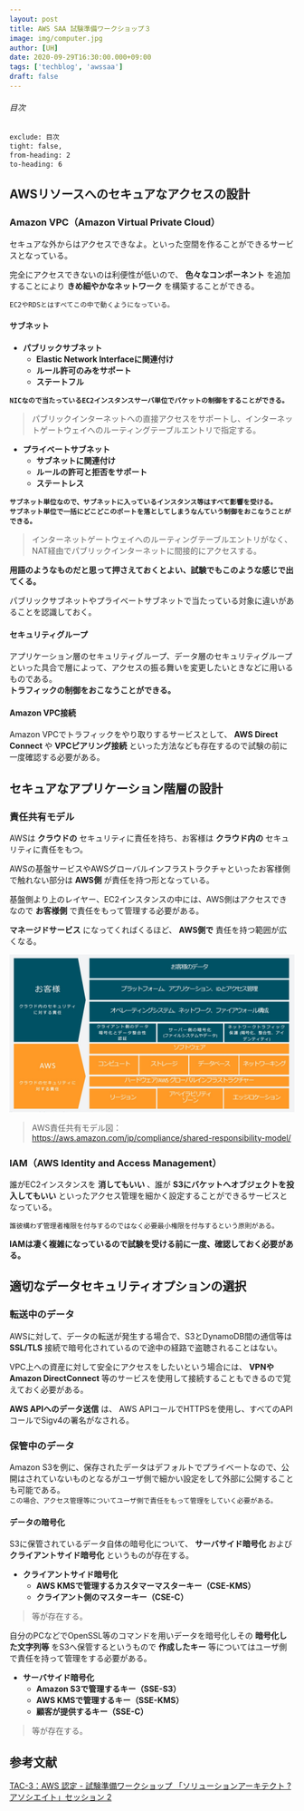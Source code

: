 ```yaml
---
layout: post
title: AWS SAA 試験準備ワークショップ３
image: img/computer.jpg
author: [UH]
date: 2020-09-29T16:30:00.000+09:00
tags: ['techblog', 'awssaa']
draft: false
---
```


###### 目次

```toc
exclude: 目次
tight: false,
from-heading: 2
to-heading: 6
```

## AWSリソースへのセキュアなアクセスの設計

### Amazon VPC（Amazon Virtual Private Cloud）
セキュアな外からはアクセスできなよ。といった空間を作ることができるサービスとなっている。

完全にアクセスできないのは利便性が低いので、 **色々なコンポーネント** を追加することにより **きめ細やかなネットワーク** を構築することができる。

`EC2やRDSとはすべてこの中で動くようになっている。`

#### サブネット
- **パブリックサブネット**
    - **Elastic Network Interfaceに関連付け**
    - **ルール許可のみをサポート**
    - **ステートフル**

**`NICなので当たっているEC2インスタンスサーバ単位でパケットの制御をすることができる。`**

> パブリックインターネットへの直接アクセスをサポートし、インターネットゲートウェイへのルーティングテーブルエントリで指定する。

- **プライベートサブネット**
    - **サブネットに関連付け**
    - **ルールの許可と拒否をサポート**
    - **ステートレス**

**`サブネット単位なので、サブネットに入っているインスタンス等はすべて影響を受ける。`**  
**`サブネット単位で一括にどこどこのポートを落としてしまうなんていう制御をおこなうことができる。`**

> インターネットゲートウェイへのルーティングテーブルエントリがなく、NAT経由でパブリックインターネットに間接的にアクセスする。

**用語のようなものだと思って押さえておくとよい、試験でもこのような感じで出てくる。**

パブリックサブネットやプライベートサブネットで当たっている対象に違いがあることを認識しておく。

#### セキュリティグループ
アプリケーション層のセキュリティグループ、データ層のセキュリティグループといった具合で層によって、アクセスの振る舞いを変更したいときなどに用いるものである。  
**トラフィックの制御をおこなうことができる。**

#### Amazon VPC接続
Amazon VPCでトラフィックをやり取りするサービスとして、 **AWS Direct Connect** や **VPCピアリング接続** といった方法なども存在するので試験の前に一度確認する必要がある。

## セキュアなアプリケーション階層の設計

### 責任共有モデル
AWSは **クラウドの** セキュリティに責任を持ち、お客様は **クラウド内の** セキュリティに責任をもつ。

AWSの基盤サービスやAWSグローバルインフラストラクチャといったお客様側で触れない部分は **AWS側** が責任を持つ形となっている。

基盤側より上のレイヤー、EC2インスタンスの中には、AWS側はアクセスできなので **お客様側** で責任をもって管理する必要がある。

**マネージドサービス** になってくればくるほど、 **AWS側で** 責任を持つ範囲が広くなる。

![](img/aws-saa-exam-preparation-workshop-3_01.jpeg)  
> AWS責任共有モデル図：https://aws.amazon.com/jp/compliance/shared-responsibility-model/

### IAM（AWS Identity and Access Management）
誰がEC2インスタンスを **消してもいい** 、誰が **S3にバケットへオブジェクトを投入してもいい** といったアクセス管理を細かく設定することができるサービスとなっている。

`誰彼構わず管理者権限を付与するのではなく必要最小権限を付与するという原則がある。`

**IAMは凄く複雑になっているので試験を受ける前に一度、確認しておく必要がある。**

## 適切なデータセキュリティオプションの選択

### 転送中のデータ
AWSに対して、データの転送が発生する場合で、S3とDynamoDB間の通信等は **SSL/TLS** 接続で暗号化されているので途中の経路で盗聴されることはない。

VPC上への資産に対して安全にアクセスをしたいという場合には、 **VPNやAmazon DirectConnect** 等のサービスを使用して接続することもできるので覚えておく必要がある。

**AWS APIへのデータ送信** は、 AWS APIコールでHTTPSを使用し、すべてのAPIコールでSigv4の署名がなされる。

### 保管中のデータ
Amazon S3を例に、保存されたデータはデフォルトでプライベートなので、公開はされていないものとなるがユーザ側で細かい設定をして外部に公開することも可能である。  
`この場合、アクセス管理等についてユーザ側で責任をもって管理をしていく必要がある。`

#### データの暗号化  
S3に保管されているデータ自体の暗号化について、 **サーバサイド暗号化** および **クライアントサイド暗号化** というものが存在する。

- **クライアントサイド暗号化**
    - **AWS KMSで管理するカスタマーマスターキー（CSE-KMS）**
    - **クライアント側のマスターキー（CSE-C）**

> 等が存在する。

自分のPCなどでOpenSSL等のコマンドを用いデータを暗号化しその **暗号化した文字列等** をS3へ保管するというもので **作成したキー** 等についてはユーザ側で責任を持って管理をする必要がある。

- **サーバサイド暗号化**
    - **Amazon S3で管理するキー（SSE-S3）**
    - **AWS KMSで管理するキー（SSE-KMS）**
    - **顧客が提供するキー（SSE-C）**

> 等が存在する。

## 参考文献
[TAC-3：AWS 認定 - 試験準備ワークショップ 「ソリューションアーキテクト ? アソシエイト」セッション 2](https://resources.awscloud.com/aws-summit-online-japan-2020-on-demand-tc-24866/tac-04-aws-summit-online-2020-tcsaa)
